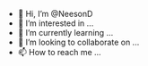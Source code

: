 - 👋 Hi, I’m @NeesonD
- 👀 I’m interested in ...
- 🌱 I’m currently learning ...
- 💞️ I’m looking to collaborate on ...
- 📫 How to reach me ...

<!---
NeesonD/NeesonD is a ✨ special ✨ repository because its `README.md` (this file) appears on your GitHub profile.
You can click the Preview link to take a look at your changes.
--->
